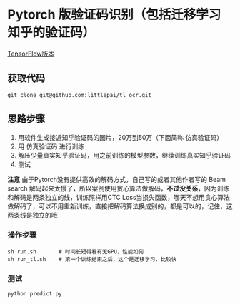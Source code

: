 # Pytorch 版验证码识别（包括迁移学习知乎的验证码）
[TensorFlow版本](https://github.com/littlepai/Unofficial-Zhihu-API)

## 获取代码
```
git clone git@github.com:littlepai/tl_ocr.git
```

## 思路步骤
1. 用软件生成接近知乎验证码的图片，20万到50万（下面简称 仿真验证码）
2. 用 仿真验证码 进行训练
3. 解压少量真实知乎验证码，用之前训练的模型参数，继续训练真实知乎验证码
4. 测试

**注意**
由于Pytorch没有提供高效的解码方式，自己写的或者其他作者写的 Beam search 解码起来太慢了，所以案例使用贪心算法做解码，**不过没关系**，因为训练和解码是两条独立的线，训练照样用CTC Loss当损失函数，哪天不想用贪心算法做解码了，可以不用重新训练，直接把解码算法换成别的，都是可以的，记住，这两条线是独立的哦

### 操作步骤
```
sh run.sh       # 时间长短得看有无GPU，性能如何
sh run_tl.sh    # 第一个训练结束之后，这个是迁移学习，比较快
```

### 测试
```
python predict.py
```

